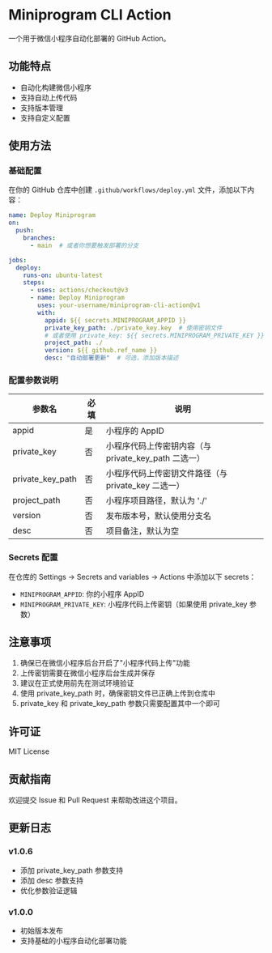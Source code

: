 # Miniprogram CLI Action

一个用于微信小程序自动化部署的 GitHub Action。

## 功能特点

- 自动化构建微信小程序
- 支持自动上传代码
- 支持版本管理
- 支持自定义配置

## 使用方法

### 基础配置

在你的 GitHub 仓库中创建 `.github/workflows/deploy.yml` 文件，添加以下内容：

```yaml
name: Deploy Miniprogram
on:
  push:
    branches:
      - main  # 或者你想要触发部署的分支

jobs:
  deploy:
    runs-on: ubuntu-latest
    steps:
      - uses: actions/checkout@v3
      - name: Deploy Miniprogram
        uses: your-username/miniprogram-cli-action@v1
        with:
          appid: ${{ secrets.MINIPROGRAM_APPID }}
          private_key_path: ./private_key.key  # 使用密钥文件
          # 或者使用 private_key: ${{ secrets.MINIPROGRAM_PRIVATE_KEY }}  # 使用密钥内容
          project_path: ./
          version: ${{ github.ref_name }}
          desc: "自动部署更新"  # 可选，添加版本描述
```

### 配置参数说明

| 参数名 | 必填 | 说明 |
|--------|------|------|
| appid | 是 | 小程序的 AppID |
| private_key | 否 | 小程序代码上传密钥内容（与 private_key_path 二选一） |
| private_key_path | 否 | 小程序代码上传密钥文件路径（与 private_key 二选一） |
| project_path | 否 | 小程序项目路径，默认为 './' |
| version | 否 | 发布版本号，默认使用分支名 |
| desc | 否 | 项目备注，默认为空 |

### Secrets 配置

在仓库的 Settings -> Secrets and variables -> Actions 中添加以下 secrets：

- `MINIPROGRAM_APPID`: 你的小程序 AppID
- `MINIPROGRAM_PRIVATE_KEY`: 小程序代码上传密钥（如果使用 private_key 参数）

## 注意事项

1. 确保已在微信小程序后台开启了"小程序代码上传"功能
2. 上传密钥需要在微信小程序后台生成并保存
3. 建议在正式使用前先在测试环境验证
4. 使用 private_key_path 时，确保密钥文件已正确上传到仓库中
5. private_key 和 private_key_path 参数只需要配置其中一个即可

## 许可证

MIT License

## 贡献指南

欢迎提交 Issue 和 Pull Request 来帮助改进这个项目。

## 更新日志

### v1.0.6
- 添加 private_key_path 参数支持
- 添加 desc 参数支持
- 优化参数验证逻辑

### v1.0.0
- 初始版本发布
- 支持基础的小程序自动化部署功能
